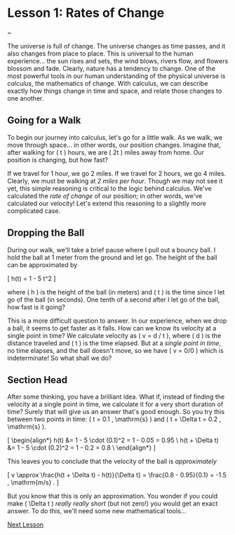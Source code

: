 # Lesson 1: Rates of Change

~

The universe is full of change.  The universe changes as time passes, and it also changes from place to place.  This is universal to the human experience... the sun rises and sets, the wind blows, rivers flow, and flowers blossom and fade.  Clearly, nature has a tendency to change.  One of the most powerful tools in our human understanding of the physical universe is _calculus_, the mathematics of change.  With calculus, we can describe exactly how things change in time and space, and relate those changes to one another.

## Going for a Walk

To begin our journey into calculus, let's go for a little walk.  As we walk, we move through space... in other words, our position changes.  Imagine that, after walking for \( t \) hours, we are \( 2t \) miles away from home.  Our position is changing, but how fast?

If we travel for 1 hour, we go 2 miles.  If we travel for 2 hours, we go 4 miles.  Clearly, we must be walking at _2 miles per hour_.  Though we may not see it yet, this simple reasoning is critical to the logic behind calculus.  We've calculated the _rate of change_ of our position; in other words, we've calculated our velocity!  Let's extend this reasoning to a slightly more complicated case.

## Dropping the Ball

During our walk, we'll take a brief pause where I pull out a bouncy ball.  I hold the ball at 1 meter from the ground and let go.  The height of the ball can be approximated by

\[ h(t) = 1 - 5 t^2 \]

where \( h \) is the height of the ball (in meters) and \( t \) is the time since I let go of the ball (in seconds).  One tenth of a second after I let go of the ball, how fast is it going?

This is a more difficult question to answer.  In our experience, when we drop a ball, it seems to get faster as it falls.  How can we know its velocity at a single point in time?  We calculate velocity as \( v = d / t \), where \( d \) is the distance traveled and \( t \) is the time elapsed.  But at a _single point in time_, no time elapses, and the ball doesn't move, so we have \( v = 0/0 \) which is indeterminate!  So what shall we do?

## Section Head

After some thinking, you have a brilliant idea.  What if, instead of finding the velocity at a single point in time, we calculate it for a very short duration of time?  Surely that will give us an answer that's good enough.  So you try this between two points in time: \( t = 0.1 \, \mathrm{s} \) and \( t + \Delta t = 0.2 \, \mathrm{s} \).

\[ \begin{align*} h(t) &= 1 - 5 \cdot (0.1)^2 = 1 - 0.05 = 0.95 \\ h(t + \Delta t) &= 1 - 5 \cdot (0.2)^2 = 1 - 0.2 = 0.8 \\ \end{align*} \]

This leaves you to conclude that the velocity of the ball is _approximately_

\[ v \approx \frac{h(t + \Delta t) - h(t)}{\Delta t} = \frac{0.8 - 0.95}{0.1} = -1.5 \, \mathrm{m/s} . \]

But you know that this is only an approximation.  You wonder if you could make \( \Delta t \) _really really short_ (but not zero!) you would get an exact answer.  To do this, we'll need some new mathematical tools...

[Next Lesson](lesson-2)